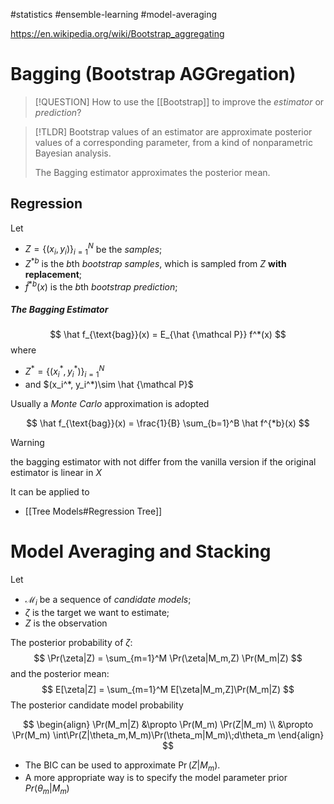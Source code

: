 #statistics #ensemble-learning  #model-averaging

https://en.wikipedia.org/wiki/Bootstrap_aggregating


# Bagging (Bootstrap AGGregation)

>[!QUESTION] 
>How to use the [[Bootstrap]] to improve the _estimator_ or _prediction_?

>[!TLDR]
>Bootstrap values of an estimator are approximate posterior values of a corresponding parameter, from a kind of nonparametric Bayesian analysis.
>
>The Bagging estimator approximates the posterior mean. 


## Regression

Let
- $Z = \{(x_i,y_i)\}_{i=1}^N$ be the _samples_;
- $Z^{*b}$ is the $b$th _bootstrap samples_, which is sampled from $Z$ **with replacement**;
- $\hat f^{*b}(x)$ is the $b$th _bootstrap prediction_;


##### The Bagging Estimator

$$
\hat f_{\text{bag}}(x) = 
E_{\hat {\mathcal P}} f^*(x) 
$$
where 
- $Z^* = \{(x_i^*, y_i^*)\}_{i=1}^N$ 
- and $(x_i^*, y_i^*)\sim \hat {\mathcal P}$  

Usually a _Monte Carlo_ approximation is adopted

$$
\hat f_{\text{bag}}(x) = 
\frac{1}{B} \sum_{b=1}^B \hat f^{*b}(x)
$$
>[!WARNING]
>the bagging estimator with not differ from the vanilla version if the original estimator is linear in $X$

It can be applied to 
- [[Tree Models#Regression Tree]]


# Model Averaging and Stacking

Let
- $\mathcal M_i$ be a sequence of _candidate models_;
- $\zeta$ is the target we want to estimate;
- $Z$ is the observation

The posterior probability of $\zeta$:
$$
\Pr(\zeta|Z) = \sum_{m=1}^M \Pr(\zeta|M_m,Z) \Pr(M_m|Z)
$$
and the posterior mean:
$$
E[\zeta|Z] = \sum_{m=1}^M E[\zeta|M_m,Z]\Pr(M_m|Z)
$$
The posterior candidate model probability

$$
\begin{align}
\Pr(M_m|Z) &\propto \Pr(M_m) \Pr(Z|M_m) \\
&\propto \Pr(M_m) \int\Pr(Z|\theta_m,M_m)\Pr(\theta_m|M_m)\;d\theta_m
\end{align}
$$
- The BIC can be used to approximate $\Pr(Z|M_m)$.
- A more appropriate way is to specify the model parameter prior $Pr(\theta_m|M_m)$ 



